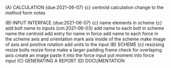 (A) CALCULATION {due:2021-06-07} {c}
    centroid calculation
        change to the method form notes
    
(B) INPUT INTERFACE {due:2021-06-07} {c}
    name elements in scheme {c}
        add bolt name to inputs     {cm:2021-06-03}
        add name to each bolt in scheme
        name the centroid
        add entry for name in force
        add name to each force in the scheme
    axis and orientation
        mark axis inside of the scheme
        make image of axis and positive rotation
    add units to the input
(B) SCHEME  {c}
    resizsing
        resize bolts
        resize force
        make a larger padding frame
        check for overlaping
    axis
        create an image 
        paste it into the force input
    put moment into force input
(C) GENERATING A REPORT
(D) DOCUMENTATION